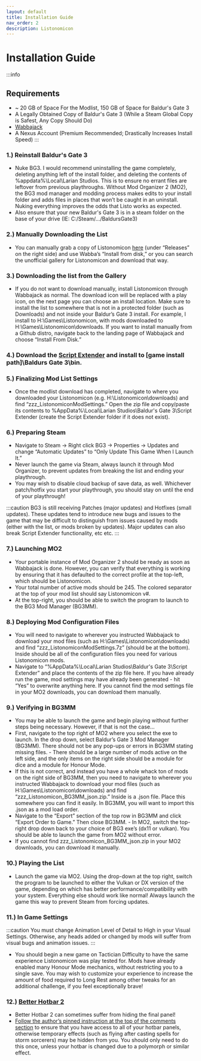 ```yaml
---
layout: default
title: Installation Guide
nav_order: 2
description: Listonomicon
---
```


# **Installation Guide**
:::info
## **Requirements**
- ~ 20 GB of Space For the Modlist, 150 GB of Space for Baldur's Gate 3
- A Legally Obtained Copy of Baldur's Gate 3 (While a Steam Global Copy is Safest, Any Copy Should Do)
- [Wabbajack](https://www.wabbajack.org/)
- A Nexus Account (Premium Recommended; Drastically Increases Install Speed)
:::

### 1.) Reinstall Baldur's Gate 3

- Nuke BG3. I would recommend uninstalling the game completely, deleting anything left of the install folder, and deleting the contents of %appdata%\Local\Larian Studios. This is to ensure no errant files are leftover from previous playthroughs. Without Mod Organizer 2 (MO2), the BG3 mod manager and modding process makes edits to your install folder and adds files in places that won’t be caught in an uninstall. Nuking everything improves the odds that Listo works as expected.
- Also ensure that your new Baldur's Gate 3 is in a steam folder on the base of your drive (IE: C:/Steam/.../BaldursGate3)

### 2.) Manually Downloading the List

- You can manually grab a copy of Listonomicon [here](https://github.com/Listonomicon-Team/Listonomicon) (under “Releases” on the right side) and use Wabba’s “Install from disk,” or you can search the unofficial gallery for Listonomicon and download that way.

### 3.) Downloading the list from the Gallery

- If you do not want to download manually, install Listonomicon through Wabbajack as normal. The download icon will be replaced with a play icon, on the next page you can choose an install location. Make sure to install the list to somewhere that is not in a protected folder (such as Downloads) and not inside your Baldur’s Gate 3 install. For example, I install to H:\Games\Listonomicon, with mods downloaded to H:\Games\Listonomicon\downloads. If you want to install manually from a Github distro, navigate back to the landing page of Wabbajack and choose “Install From Disk.” 

### 4.) Download the [Script Extender](https://github.com/Norbyte/bg3se/releases) and install to [game install path]\Baldurs Gate 3\bin.

### 5.) Finalizing Mod List Settings

- Once the modlist download has completed, navigate to where you downloaded your Listonomicon (e.g. H:\Listonomicon\downloads) and find “zzz_ListonomiconModSettings.” Open the zip file and copy/paste its contents to %AppData%\Local\Larian Studios\Baldur's Gate 3\Script Extender (create the Script Extender folder if it does not exist).

### 6.) Preparing Steam

- Navigate to Steam -> Right click BG3 -> Properties -> Updates and change “Automatic Updates” to “Only Update This Game When I Launch It.”
- Never launch the game via Steam, always launch it through Mod Organizer, to prevent updates from breaking the list and ending your playthrough.
- You may wish to disable cloud backup of save data, as well. Whichever patch/hotfix you start your playthrough, you should stay on until the end of your playthrough!

:::caution
BG3 is still receiving Patches (major updates) and Hotfixes (small updates). These updates tend to introduce new bugs and issues to the game that may be difficult to distinguish from issues caused by mods (either with the list, or mods broken by updates). Major updates can also break Script Extender functionality, etc etc.
:::

### 7.) Launching MO2

- Your portable instance of Mod Organizer 2 should be ready as soon as Wabbajack is done. However, you can verify that everything is working by ensuring that it has defaulted to the correct profile at the top-left, which should be Listonomicon.
- Your total number of active mods should be 245. The colored separator at the top of your mod list should say Listonomicon v#.
- At the top-right, you should be able to switch the program to launch to the BG3 Mod Manager (BG3MM).

### 8.) Deploying Mod Configuration Files

- You will need to navigate to wherever you instructed Wabbajack to download your mod files (such as H:\Games\Listonomicon\downloads) and find “zzz_ListonomiconModSettings.7z” (should be at the bottom). Inside should be all of the configuration files you need for various Listonomicon mods.
- Navigate to “%AppData%\Local\Larian Studios\Baldur's Gate 3\Script Extender” and place the contents of the zip file here. If you have already run the game, mod settings may have already been generated - hit “Yes” to overwrite anything here. If you cannot find the mod settings file in your MO2 downloads, you can download them manually.

### 9.) Verifying in BG3MM

- You may be able to launch the game and begin playing without further steps being necessary. However, if that is not the case…
- First, navigate to the top right of MO2 where you select the exe to launch. In the drop down, select Baldur’s Gate 3 Mod Manager (BG3MM). There should not be any pop-ups or errors in BG3MM stating missing files. - There should be a large number of mods active on the left side, and the only items on the right side should be a module for dice and a module for Honour Mode. 
- If this is not correct, and instead you have a whole whack ton of mods on the right side of BG3MM, then you need to navigate to wherever you instructed Wabbajack to download your mod files (such as H:\Games\Listonomicon\downloads) and find “zzz_Listonomicon_BG3MM_json.zip.” Inside is a .json file. Place this somewhere you can find it easily. In BG3MM, you will want to import this .json as a mod load order.
- Navigate to the “Export” section of the top row in BG3MM and click “Export Order to Game.” Then close BG3MM. - In MO2, switch the top-right drop down back to your choice of BG3 exe’s (dx11 or vulkan). You should be able to launch the game from MO2 without error.
- If you cannot find zzz_Listonomicon_BG3MM_json.zip in your MO2 downloads, you can download it manually.

### 10.) Playing the List

- Launch the game via MO2. Using the drop-down at the top right, switch the program to be launched to either the Vulkan or DX version of the game, depending on which has better performance/compatibility with your system. Everything else should work like normal! Always launch the game this way to prevent Steam from forcing updates.

### 11.) In Game Settings

:::caution
You must change Animation Level of Detail to High in your Visual Settings. Otherwise, any heads added or changed by mods will suffer from visual bugs and animation issues.
:::

- You should begin a new game on Tactician Difficulty to have the same experience Listonomicon was play tested for. Mods have already enabled many Honour Mode mechanics, without restricting you to a single save. You may wish to customize your experience to increase the amount of food required to Long Rest among other tweaks for an additional challenge, if you feel exceptionally brave!

### 12.) [Better Hotbar 2](https://www.nexusmods.com/baldursgate3/mods/2417?tab=description) 

- Better Hotbar 2 can sometimes suffer from hiding the final panel!
- [Follow the author’s pinned instruction at the top of the comments section](https://www.nexusmods.com/baldursgate3/mods/2417?tab=posts) to ensure that you have access to all of your hotbar panels, otherwise temporary effects (such as flying after casting spells for storm sorcerers) may be hidden from you. You should only need to do this once, unless your hotbar is changed due to a polymorph or similar effect.



